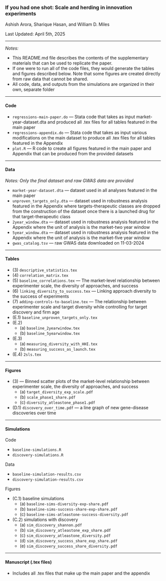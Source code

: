 ### If you had one shot: Scale and herding in innovation experiments

Ashish Arora, Sharique Hasan, and William D. Miles

Last Updated: April 5th, 2025

---
*Notes:*

* This README.md file describes the contents of the supplementary materials that can be used to replicate the paper. 
* If one were to run all of the code files, they would generate the tables and figures described below. Note that some figures are created directly from raw data that cannot be shared. 
* All code, data, and outputs from the simulations are organized in their own, separate folder

---

#### Code
* `regressions-main-paper.do` &mdash; Stata code that takes as input market-year-dataset.dta and produced all .tex files for all tables featured in the main paper 
* `regressions-appendix.do` &mdash; Stata code that takes as input various modifications on the main dataset to produce all .tex files for all tables featured in the Appendix
* `plot.R` &mdash; R code to create all figures featured in the main paper and Appendix that can be produced from the provided datasets
	
---

#### Data
*Notes: Only the final dataset and raw GWAS data are provided*

* `market-year-dataset.dta` &mdash; 	dataset used in all analyses featured in the main paper
* `unproven_targets_only.dta` &mdash; dataset used in robustness analysis featured in the Appendix where targets-therapeutic classes are dropped from the construction of the dataset once there is a launched drug for that target-therapeutic class
* `2year_window.dta` &mdash; dataset used in robustness analysis featured in the Appendix where the unit of analysis is the market-two year window
* `5year_window.dta` &mdash; dataset used in robustness analysis featured in the Appendix where the unit of analysis is the market-five year window
* `gwas_catalog.tsv` &mdash; raw GWAS data downloaded on 11-03-2024
	
---
#### Tables


* (3) `descriptive_statistics.tex`
* (4) `correlation_matrix.tex` 
* (5) `baseline_correlations.tex` &mdash; The market-level relationship between experimenter scale, the diversity of approaches, and success
* (6) `linking_diversity_to_success.tex` &mdash; Linking approach diversity to the success of experiments
* (7) `adding-controls-to-baseline.tex` &mdash; The relationship between experimenter scale and target diversity while controlling for target discovery and firm age
* (E.1) `baseline_unproven_targets_only.tex`
* (E.2) 
	* (a) `baseline_2yearwindow.tex`
	* (b) `baseline_5yearwindow.tex`
* (E.3)
	* (a) `measuring_diversity_with_HHI.tex`
	* (b) `measuring_success_as_launch.tex`
* (E.4) `2sls.tex`

---
#### Figures

* (3) &mdash; Binned scatter plots of the market-level relationship between experimenter scale, the diversity of approaches, and success
	* (a) `target_diversity_exp_scale.pdf` 
	* (b) `scale_phase1_share.pdf` 
	* (c) `diversity_atleastone_phase1.pdf` 
* (D.1) `discovery_over_time.pdf` &mdash; a line graph of  new gene-disease discoveries over time

---
#### Simulations

Code

* `baseline-simulations.R`
* `discovery-simulations.R`

Data

* `baseline-simulation-results.csv`
* `discovery-simulation-results.csv`

Figures

* (C.1) baseline simulations
	* (a) `baseline-sims-diversity-exp-share.pdf`
	* (b) `baseline-sims-success-share-exp-share.pdf`
	* (c) `baseline-sims-atleastone-success-diversity.pdf`
* (C.2) simulations with discovery
	* (a) `sim_discovery_shannon.pdf`
	* (b) `sim_discovery_atleastone_exp_share.pdf`
	* (c) `sim_discovery_atleastone_diversity.pdf`
	* (d) `sim_discovery_success_share_exp_share.pdf`
	* (e) `sim_discovery_success_share_diversity.pdf`



---

#### Manuscript (.tex files)

* Includes all .tex files that make up the main paper and the appendix
